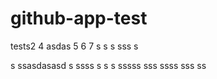 # github-app-test

tests2
4
asdas
5
6
7
s
s s
sss
s

s
ssasdasasd
s
ssss
s
s
s
sssss
sss
ssss
sss
ss
